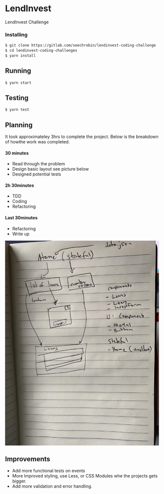 # LendInvest

LendInvest Challenge

### Installing

```sh
$ git clone https://gitlab.com/seechrobin/lendinvest-coding-challenge
$ cd lendinvest-coding-challenges
$ yarn install
```

## Running

```sh
$ yarn start
```

## Testing

```sh
$ yarn test
```

## Planning

It took approximateley 3hrs to complete the project. Below is the breakdown of howthe work was completed.

#### 30 minutes

- Read through the problem
- Design basic layout see picture below
- Designed potential tests

#### 2h 30minutes

- TDD
- Coding
- Refactoring

#### Last 30minutes

- Refactoring
- Write up

![Some notes](notes/Lendinvest.jpg)

## Improvements

- Add more functional tests on events
- More Improved styling, use Less, or CSS Modules whe the projects gets bigger.
- Add more validation and error handling.
